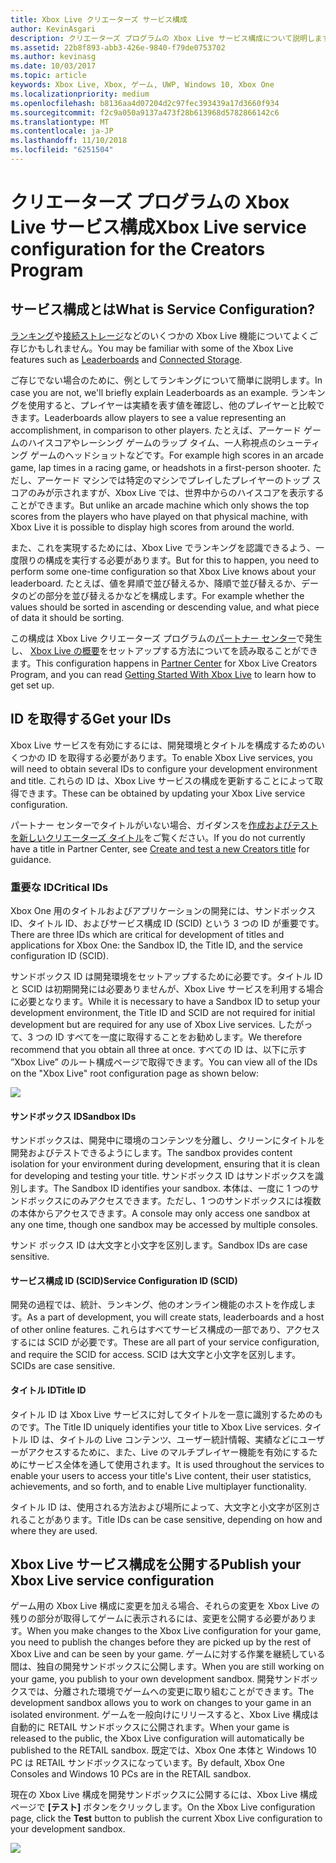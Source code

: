```yaml
---
title: Xbox Live クリエーターズ サービス構成
author: KevinAsgari
description: クリエーターズ プログラムの Xbox Live サービス構成について説明します。
ms.assetid: 22b8f893-abb3-426e-9840-f79de0753702
ms.author: kevinasg
ms.date: 10/03/2017
ms.topic: article
keywords: Xbox Live, Xbox, ゲーム, UWP, Windows 10, Xbox One
ms.localizationpriority: medium
ms.openlocfilehash: b8136aa4d07204d2c97fec393439a17d3660f934
ms.sourcegitcommit: f2c9a050a9137a473f28b613968d5782866142c6
ms.translationtype: MT
ms.contentlocale: ja-JP
ms.lasthandoff: 11/10/2018
ms.locfileid: "6251504"
---
```

# <a name="xbox-live-service-configuration-for-the-creators-program"></a><span data-ttu-id="6f886-104">クリエーターズ プログラムの Xbox Live サービス構成</span><span class="sxs-lookup"><span data-stu-id="6f886-104">Xbox Live service configuration for the Creators Program</span></span>

## <a name="what-is-service-configuration"></a><span data-ttu-id="6f886-105">サービス構成とは</span><span class="sxs-lookup"><span data-stu-id="6f886-105">What is Service Configuration?</span></span>

<span data-ttu-id="6f886-106">[ランキング](../leaderboards-and-stats-2017/leaderboards.md)や[接続ストレージ](../storage-platform/connected-storage/connected-storage-technical-overview.md)などのいくつかの Xbox Live 機能についてよくご存じかもしれません。</span><span class="sxs-lookup"><span data-stu-id="6f886-106">You may be familiar with some of the Xbox Live features such as [Leaderboards](../leaderboards-and-stats-2017/leaderboards.md) and [Connected Storage](../storage-platform/connected-storage/connected-storage-technical-overview.md).</span></span>

<span data-ttu-id="6f886-107">ご存じでない場合のために、例としてランキングについて簡単に説明します。</span><span class="sxs-lookup"><span data-stu-id="6f886-107">In case you are not, we'll briefly explain Leaderboards as an example.</span></span> <span data-ttu-id="6f886-108">ランキングを使用すると、プレイヤーは実績を表す値を確認し、他のプレイヤーと比較できます。</span><span class="sxs-lookup"><span data-stu-id="6f886-108">Leaderboards allow players to see a value representing an accomplishment, in comparison to other players.</span></span> <span data-ttu-id="6f886-109">たとえば、アーケード ゲームのハイスコアやレーシング ゲームのラップ タイム、一人称視点のシューティング ゲームのヘッドショットなどです。</span><span class="sxs-lookup"><span data-stu-id="6f886-109">For example high scores in an arcade game, lap times in a racing game, or headshots in a first-person shooter.</span></span> <span data-ttu-id="6f886-110">ただし、アーケード マシンでは特定のマシンでプレイしたプレイヤーのトップ スコアのみが示されますが、Xbox Live では、世界中からのハイスコアを表示することができます。</span><span class="sxs-lookup"><span data-stu-id="6f886-110">But unlike an arcade machine which only shows the top scores from the players who have played on that physical machine, with Xbox Live it is possible to display high scores from around the world.</span></span>

<span data-ttu-id="6f886-111">また、これを実現するためには、Xbox Live でランキングを認識できるよう、一度限りの構成を実行する必要があります。</span><span class="sxs-lookup"><span data-stu-id="6f886-111">But for this to happen, you need to perform some one-time configuration so that Xbox Live knows about your leaderboard.</span></span> <span data-ttu-id="6f886-112">たとえば、値を昇順で並び替えるか、降順で並び替えるか、データのどの部分を並び替えるかなどを構成します。</span><span class="sxs-lookup"><span data-stu-id="6f886-112">For example whether the values should be sorted in ascending or descending value, and what piece of data it should be sorting.</span></span>

<span data-ttu-id="6f886-113">この構成は Xbox Live クリエーターズ プログラムの[パートナー センター](https://partner.microsoft.com/dashboard)で発生し、 [Xbox Live の概要](get-started-with-xbox-live-creators.md)をセットアップする方法についてを読み取ることができます。</span><span class="sxs-lookup"><span data-stu-id="6f886-113">This configuration happens in [Partner Center](https://partner.microsoft.com/dashboard) for Xbox Live Creators Program, and you can read [Getting Started With Xbox Live](get-started-with-xbox-live-creators.md) to learn how to get set up.</span></span>

## <a name="get-your-ids"></a><span data-ttu-id="6f886-114">ID を取得する</span><span class="sxs-lookup"><span data-stu-id="6f886-114">Get your IDs</span></span>

<span data-ttu-id="6f886-115">Xbox Live サービスを有効にするには、開発環境とタイトルを構成するためのいくつかの ID を取得する必要があります。</span><span class="sxs-lookup"><span data-stu-id="6f886-115">To enable Xbox Live services, you will need to obtain several IDs to configure your development environment and title.</span></span> <span data-ttu-id="6f886-116">これらの ID は、Xbox Live サービスの構成を更新することによって取得できます。</span><span class="sxs-lookup"><span data-stu-id="6f886-116">These can be obtained by updating your Xbox Live service configuration.</span></span>

<span data-ttu-id="6f886-117">パートナー センターでタイトルがいない場合、ガイダンスを[作成およびテストを新しいクリエーターズ タイトル](create-and-test-a-new-creators-title.md)をご覧ください。</span><span class="sxs-lookup"><span data-stu-id="6f886-117">If you do not currently have a title in Partner Center, see [Create and test a new Creators title](create-and-test-a-new-creators-title.md) for guidance.</span></span>

### <a name="critical-ids"></a><span data-ttu-id="6f886-118">重要な ID</span><span class="sxs-lookup"><span data-stu-id="6f886-118">Critical IDs</span></span>

<span data-ttu-id="6f886-119">Xbox One 用のタイトルおよびアプリケーションの開発には、サンドボックス ID、タイトル ID、およびサービス構成 ID (SCID) という 3 つの ID が重要です。</span><span class="sxs-lookup"><span data-stu-id="6f886-119">There are three IDs which are critical for development of titles and applications for Xbox One: the Sandbox ID, the Title ID, and the service configuration ID (SCID).</span></span>

<span data-ttu-id="6f886-120">サンドボックス ID は開発環境をセットアップするために必要です。タイトル ID と SCID は初期開発には必要ありませんが、Xbox Live サービスを利用する場合に必要となります。</span><span class="sxs-lookup"><span data-stu-id="6f886-120">While it is necessary to have a Sandbox ID to setup your development environment, the Title ID and SCID are not required for initial development but are required for any use of Xbox Live services.</span></span> <span data-ttu-id="6f886-121">したがって、3 つの ID すべてを一度に取得することをお勧めします。</span><span class="sxs-lookup"><span data-stu-id="6f886-121">We therefore recommend that you obtain all three at once.</span></span> <span data-ttu-id="6f886-122">すべての ID は、以下に示す ”Xbox Live” のルート構成ページで取得できます。</span><span class="sxs-lookup"><span data-stu-id="6f886-122">You can view all of the IDs on the "Xbox Live" root configuration page as shown below:</span></span>

![](../images/getting_started/devcenter_sandbox_id.png)

#### <a name="sandbox-ids"></a><span data-ttu-id="6f886-123">サンドボックス ID</span><span class="sxs-lookup"><span data-stu-id="6f886-123">Sandbox IDs</span></span>

<span data-ttu-id="6f886-124">サンドボックスは、開発中に環境のコンテンツを分離し、クリーンにタイトルを開発およびテストできるようにします。</span><span class="sxs-lookup"><span data-stu-id="6f886-124">The sandbox provides content isolation for your environment during development, ensuring that it is clean for developing and testing your title.</span></span> <span data-ttu-id="6f886-125">サンドボックス ID はサンドボックスを識別します。</span><span class="sxs-lookup"><span data-stu-id="6f886-125">The Sandbox ID identifies your sandbox.</span></span> <span data-ttu-id="6f886-126">本体は、一度に 1 つのサンドボックスにのみアクセスできます。ただし、1 つのサンドボックスには複数の本体からアクセスできます。</span><span class="sxs-lookup"><span data-stu-id="6f886-126">A console may only access one sandbox at any one time, though one sandbox may be accessed by multiple consoles.</span></span>

<span data-ttu-id="6f886-127">サンド ボックス ID は大文字と小文字を区別します。</span><span class="sxs-lookup"><span data-stu-id="6f886-127">Sandbox IDs are case sensitive.</span></span>

#### <a name="service-configuration-id-scid"></a><span data-ttu-id="6f886-128">サービス構成 ID (SCID)</span><span class="sxs-lookup"><span data-stu-id="6f886-128">Service Configuration ID (SCID)</span></span>

<span data-ttu-id="6f886-129">開発の過程では、統計、ランキング、他のオンライン機能のホストを作成します。</span><span class="sxs-lookup"><span data-stu-id="6f886-129">As a part of development, you will create stats, leaderboards and a host of other online features.</span></span> <span data-ttu-id="6f886-130">これらはすべてサービス構成の一部であり、アクセスするには SCID が必要です。</span><span class="sxs-lookup"><span data-stu-id="6f886-130">These are all part of your service configuration, and require the SCID for access.</span></span> <span data-ttu-id="6f886-131">SCID は大文字と小文字を区別します。</span><span class="sxs-lookup"><span data-stu-id="6f886-131">SCIDs are case sensitive.</span></span>

#### <a name="title-id"></a><span data-ttu-id="6f886-132">タイトル ID</span><span class="sxs-lookup"><span data-stu-id="6f886-132">Title ID</span></span>

<span data-ttu-id="6f886-133">タイトル ID は Xbox Live サービスに対してタイトルを一意に識別するためのものです。</span><span class="sxs-lookup"><span data-stu-id="6f886-133">The Title ID uniquely identifies your title to Xbox Live services.</span></span> <span data-ttu-id="6f886-134">タイトル ID は、タイトルの Live コンテンツ、ユーザー統計情報、実績などにユーザーがアクセスするために、また、Live のマルチプレイヤー機能を有効にするためにサービス全体を通して使用されます。</span><span class="sxs-lookup"><span data-stu-id="6f886-134">It is used throughout the services to enable your users to access your title's Live content, their user statistics, achievements, and so forth, and to enable Live multiplayer functionality.</span></span>

<span data-ttu-id="6f886-135">タイトル ID は、使用される方法および場所によって、大文字と小文字が区別されることがあります。</span><span class="sxs-lookup"><span data-stu-id="6f886-135">Title IDs can be case sensitive, depending on how and where they are used.</span></span>

## <a name="publish-your-xbox-live-service-configuration"></a><span data-ttu-id="6f886-136">Xbox Live サービス構成を公開する</span><span class="sxs-lookup"><span data-stu-id="6f886-136">Publish your Xbox Live service configuration</span></span>

<span data-ttu-id="6f886-137">ゲーム用の Xbox Live 構成に変更を加える場合、それらの変更を Xbox Live の残りの部分が取得してゲームに表示されるには、変更を公開する必要があります。</span><span class="sxs-lookup"><span data-stu-id="6f886-137">When you make changes to the Xbox Live configuration for your game, you need to publish the changes before they are picked up by the rest of Xbox Live and can be seen by your game.</span></span> <span data-ttu-id="6f886-138">ゲームに対する作業を継続している間は、独自の開発サンドボックスに公開します。</span><span class="sxs-lookup"><span data-stu-id="6f886-138">When you are still working on your game, you publish to your own development sandbox.</span></span> <span data-ttu-id="6f886-139">開発サンドボックスでは、分離された環境でゲームへの変更に取り組むことができます。</span><span class="sxs-lookup"><span data-stu-id="6f886-139">The development sandbox allows you to work on changes to your game in an isolated environment.</span></span> <span data-ttu-id="6f886-140">ゲームを一般向けにリリースすると、Xbox Live 構成は自動的に RETAIL サンドボックスに公開されます。</span><span class="sxs-lookup"><span data-stu-id="6f886-140">When your game is released to the public, the Xbox Live configuration will automatically be published to the RETAIL sandbox.</span></span>
<span data-ttu-id="6f886-141">既定では、Xbox One 本体と Windows 10 PC は RETAIL サンドボックスになっています。</span><span class="sxs-lookup"><span data-stu-id="6f886-141">By default, Xbox One Consoles and Windows 10 PCs are in the RETAIL sandbox.</span></span>

<span data-ttu-id="6f886-142">現在の Xbox Live 構成を開発サンドボックスに公開するには、Xbox Live 構成ページで **[テスト]** ボタンをクリックします。</span><span class="sxs-lookup"><span data-stu-id="6f886-142">On the Xbox Live configuration page, click the **Test** button to publish the current Xbox Live configuration to your development sandbox.</span></span>

![](../images/creators_udc/creators_udc_xboxlive_config_test.png)